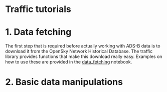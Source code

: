 Traffic tutorials
==============

# 1. Data fetching
The first step that is required before actually working with ADS-B data is to download it from the OpenSky Network Historical Database. The traffic library provides functions that make this download really easy. Examples on how to use these are provided in the [data_fetching](../traffic/data_fetching.ipynb) notebook.

# 2. Basic data manipulations
